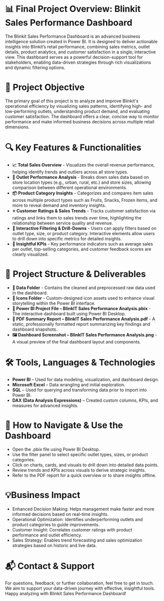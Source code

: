 # 📊 Final Project Overview: Blinkit Sales Performance Dashboard
The Blinkit Sales Performance Dashboard is an advanced business intelligence solution created in Power BI. It is designed to deliver actionable insights into Blinkit’s retail performance, combining sales metrics, outlet details, product analytics, and customer satisfaction in a single, interactive view. This dashboard serves as a powerful decision-support tool for stakeholders, enabling data-driven strategies through rich visualizations and dynamic filtering options.
# 🎯 Project Objective
The primary goal of this project is to analyze and improve Blinkit's operational efficiency by visualizing sales patterns, identifying high- and low-performing outlets, understanding product demand, and evaluating customer satisfaction. The dashboard offers a clear, concise way to monitor performance and make informed business decisions across multiple retail dimensions.
# 🔍 Key Features & Functionalities
- **📈 Total Sales Overview** - Visualizes the overall revenue performance, helping identify trends and outliers across all store types.
- **🏪 Outlet Performance Analysis** - Breaks down sales data based on store location types (e.g., urban, rural, etc.) and store sizes, allowing comparison between different operational environments.
- **📦 Product Category Insights** - Categorizes and compares item sales across multiple product types such as Fruits, Snacks, Frozen items, and more to reveal demand and inventory insights.
- **⭐ Customer Ratings & Sales Trends** - Tracks customer satisfaction via ratings and links them to sales trends over time, highlighting the relationship between service quality and revenue.
- **🧩 Interactive Filtering & Drill-Downs** - Users can apply filters based on outlet type, size, or product category. Interactive elements allow users to drill down into specific metrics for detailed insights.
- **🧠 Insightful KPIs** - Key performance indicators such as average sales per outlet, top-selling categories, and customer feedback scores are clearly visualized.
# 📂 Project Structure & Deliverables
- **📁 Data Folder** - Contains the cleaned and preprocessed raw data used in the dashboard.
- **📁 Icons Folder** - Custom-designed icon assets used to enhance visual storytelling within the Power BI interface.
- **📄 Power BI Project File – BlinkIT Sales Performance Analysis.pbix** - The interactive dashboard built using Power BI Desktop.
- **📄 PDF Summary Report – BlinkIT Sales Performance Analysis.pdf** - A static, professionally formatted report summarizing key findings and dashboard snapshots.
- **🖼 Dashboard Screenshot – BlinkIT Sales Performance Analysis.png** - A visual preview of the final dashboard layout and components.

# 🛠 Tools, Languages & Technologies
- **Power BI** – Used for data modeling, visualization, and dashboard design.
- **Microsoft Excel** – Data wrangling and initial exploration.
- **SQL** – Used for querying and transforming data prior to import into Power BI.
- **DAX (Data Analysis Expressions)** – Created custom columns, KPIs, and measures for advanced insights.
# 🚀 How to Navigate & Use the Dashboard
- Open the .pbix file using Power BI Desktop.
- Use the filter panel to select specific outlet types, sizes, or product categories.
- Click on charts, cards, and visuals to drill down into detailed data points.
- Review trends and KPIs across visuals to derive strategic insights.
- Refer to the PDF report for a quick overview or to share insights offline.
  
# 💡Business Impact
- Enhanced Decision Making: Helps management make faster and more informed decisions based on real-time insights.
- Operational Optimization: Identifies underperforming outlets and product categories to guide improvements.
- Customer Insight: Correlates customer ratings with product performance and outlet efficiency.
- Sales Strategy: Enables trend forecasting and sales optimization strategies based on historic and live data.
# 📬 Contact & Support
For questions, feedback, or further collaboration, feel free to get in touch.
We aim to support your data-driven journey with effective, insightful tools.
Happy analyzing with Blinkit Sales Performance Dashboard!
